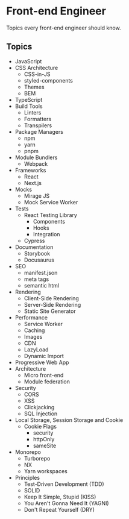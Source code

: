 # Front-end Engineer

Topics every front-end engineer should know.

## Topics

- JavaScript
- CSS Architecture
  - CSS-in-JS
  - styled-components
  - Themes
  - BEM
- TypeScript
- Build Tools
  - Linters
  - Formatters
  - Transpilers
- Package Managers
  - npm
  - yarn
  - pnpm
- Module Bundlers
  - Webpack
- Frameworks
  - React
  - Next.js
- Mocks
  - Mirage JS
  - Mock Service Worker
- Tests
  - React Testing Library
    - Components
    - Hooks
    - Integration
  - Cypress
- Documentation
  - Storybook
  - Docusaurus
- SEO
  - manifest.json
  - meta tags
  - semantic html
- Rendering
  - Client-Side Rendering
  - Server-Side Rendering
  - Static Site Generator
- Performance
  - Service Worker
  - Caching
  - Images
  - CDN
  - LazyLoad
  - Dynamic Import
- Progressive Web App
- Architecture
  - Micro front-end
  - Module federation
- Security
  - CORS
  - XSS
  - Clickjacking
  - SQL Injection
- Local Storage, Session Storage and Cookie
  - Cookie Flags
    - security
    - httpOnly
    - sameSite
- Monorepo
  - Turborepo
  - NX
  - Yarn workspaces
- Principles
  - Test-Driven Development (TDD)
  - SOLID
  - Keep It Simple, Stupid (KISS)
  - You Aren't Gonna Need It (YAGNI)
  - Don't Repeat Yourself (DRY)
